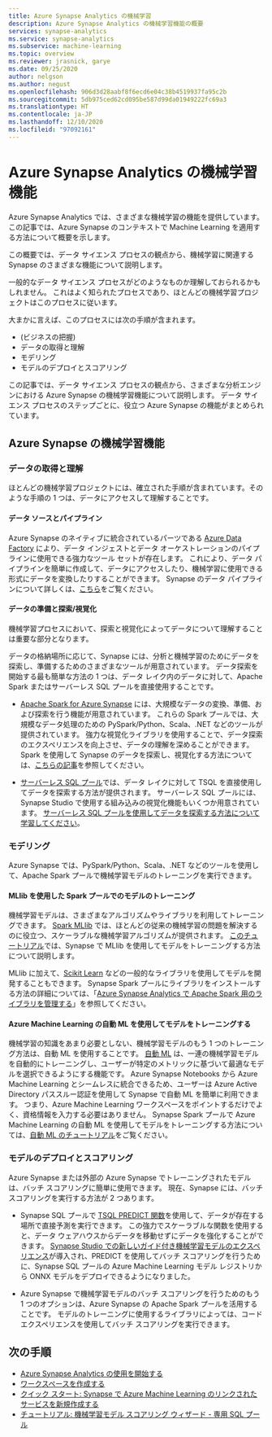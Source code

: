 ```yaml
---
title: Azure Synapse Analytics の機械学習
description: Azure Synapse Analytics の機械学習機能の概要
services: synapse-analytics
ms.service: synapse-analytics
ms.subservice: machine-learning
ms.topic: overview
ms.reviewer: jrasnick, garye
ms.date: 09/25/2020
author: nelgson
ms.author: negust
ms.openlocfilehash: 906d3d28aabf8f6ecd6e04c38b4519937fa95c2b
ms.sourcegitcommit: 5db975ced62cd095be587d99da01949222fc69a3
ms.translationtype: HT
ms.contentlocale: ja-JP
ms.lasthandoff: 12/10/2020
ms.locfileid: "97092161"
---
```

# <a name="machine-learning-capabilities-in-azure-synapse-analytics"></a>Azure Synapse Analytics の機械学習機能

Azure Synapse Analytics では、さまざまな機械学習の機能を提供しています。 この記事では、Azure Synapse のコンテキストで Machine Learning を適用する方法について概要を示します。

この概要では、データ サイエンス プロセスの観点から、機械学習に関連する Synapse のさまざまな機能について説明します。

一般的なデータ サイエンス プロセスがどのようなものか理解しておられるかもしれません。 これはよく知られたプロセスであり、ほとんどの機械学習プロジェクトはこのプロセスに従います。

大まかに言えば、このプロセスには次の手順が含まれます。
* (ビジネスの把握)
* データの取得と理解
* モデリング
* モデルのデプロイとスコアリング

この記事では、データ サイエンス プロセスの観点から、さまざまな分析エンジンにおける Azure Synapse の機械学習機能について説明します。 データ サイエンス プロセスのステップごとに、役立つ Azure Synapse の機能がまとめられています。

## <a name="azure-synapse-machine-learning-capabilities"></a>Azure Synapse の機械学習機能

### <a name="data-acquisition-and-understanding"></a>データの取得と理解

ほとんどの機械学習プロジェクトには、確立された手順が含まれています。そのような手順の 1 つは、データにアクセスして理解することです。

#### <a name="data-source-and-pipelines"></a>データ ソースとパイプライン

Azure Synapse のネイティブに統合されているパーツである [Azure Data Factory](/azure/data-factory/introduction) により、データ インジェストとデータ オーケストレーションのパイプラインに使用できる強力なツール セットが存在します。 これにより、データ パイプラインを簡単に作成して、データにアクセスしたり、機械学習に使用できる形式にデータを変換したりすることができます。 Synapse のデータ パイプラインについて詳しくは、[こちら](/azure/data-factory/concepts-pipelines-activities?toc=/azure/synapse-analytics/toc.json&bc=/azure/synapse-analytics/breadcrumb/toc.json)をご覧ください。 

#### <a name="data-preparation-and-explorationvisualization"></a>データの準備と探索/視覚化

機械学習プロセスにおいて、探索と視覚化によってデータについて理解することは重要な部分となります。

データの格納場所に応じて、Synapse には、分析と機械学習のためにデータを探索し、準備するためのさまざまなツールが用意されています。 データ探索を開始する最も簡単な方法の 1 つは、データ レイク内のデータに対して、Apache Spark またはサーバーレス SQL プールを直接使用することです。

* [Apache Spark for Azure Synapse](../spark/apache-spark-overview.md) には、大規模なデータの変換、準備、および探索を行う機能が用意されています。 これらの Spark プールでは、大規模なデータ処理のための PySpark/Python、Scala、.NET などのツールが提供されています。 強力な視覚化ライブラリを使用することで、データ探索のエクスペリエンスを向上させ、データの理解を深めることができます。 Spark を使用して Synapse のデータを探索し、視覚化する方法については、[こちらの記事](../get-started-analyze-spark.md)を参照してください。

* [サーバーレス SQL プール](../sql/on-demand-workspace-overview.md)では、データ レイクに対して TSQL を直接使用してデータを探索する方法が提供されます。 サーバーレス SQL プールには、Synapse Studio で使用する組み込みの視覚化機能もいくつか用意されています。 [サーバーレス SQL プールを使用してデータを探索する方法について学習してください](../get-started-analyze-sql-on-demand.md)。

### <a name="modeling"></a>モデリング

Azure Synapse では、PySpark/Python、Scala、.NET などのツールを使用して、Apache Spark プールで機械学習モデルのトレーニングを実行できます。

#### <a name="train-models-on-spark-pools-with-mllib"></a>MLlib を使用した Spark プールでのモデルのトレーニング

機械学習モデルは、さまざまなアルゴリズムやライブラリを利用してトレーニングできます。 [Spark MLlib](http://spark.apache.org/docs/latest/ml-guide.html) では、ほとんどの従来の機械学習の問題を解決するのに役立つ、スケーラブルな機械学習アルゴリズムが提供されます。 [このチュートリアル](../spark/apache-spark-machine-learning-mllib-notebook.md)では、Synapse で MLlib を使用してモデルをトレーニングする方法について説明します。

MLlib に加えて、[Scikit Learn](https://scikit-learn.org/stable/) などの一般的なライブラリを使用してモデルを開発することもできます。 Synapse Spark プールにライブラリをインストールする方法の詳細については、「[Azure Synapse Analytics で Apache Spark 用のライブラリを管理する](../spark/apache-spark-azure-portal-add-libraries.md)」を参照してください。

#### <a name="train-models-with-azure-machine-learning-automated-ml"></a>Azure Machine Learning の自動 ML を使用してモデルをトレーニングする

機械学習の知識をあまり必要としない、機械学習モデルのもう 1 つのトレーニング方法は、自動 ML を使用することです。 [自動 ML](/azure/machine-learning/concept-automated-ml) は、一連の機械学習モデルを自動的にトレーニングし、ユーザーが特定のメトリックに基づいて最適なモデルを選択できるようにする機能です。 Azure Synapse Notebooks から Azure Machine Learning とシームレスに統合できるため、ユーザーは Azure Active Directory パススルー認証を使用して Synapse で自動 ML を簡単に利用できます。  つまり、Azure Machine Learning ワークスペースをポイントするだけでよく、資格情報を入力する必要はありません。 Synapse Spark プールで Azure Machine Learning の自動 ML を使用してモデルをトレーニングする方法については、[自動 ML のチュートリアル](../spark/apache-spark-azure-machine-learning-tutorial.md)をご覧ください。

### <a name="model-deployment-and-scoring"></a>モデルのデプロイとスコアリング

Azure Synapse または外部の Azure Synapse でトレーニングされたモデルは、バッチ スコアリングに簡単に使用できます。 現在、Synapse には、バッチ スコアリングを実行する方法が 2 つあります。

* Synapse SQL プールで [TSQL PREDICT 関数](../sql-data-warehouse/sql-data-warehouse-predict.md)を使用して、データが存在する場所で直接予測を実行できます。 この強力でスケーラブルな関数を使用すると、データ ウェアハウスからデータを移動せずにデータを強化することができます。 [Synapse Studio での新しいガイド付き機械学習モデルのエクスペリエンス](https://aka.ms/synapse-ml-ui)が導入され、PREDICT を使用してバッチ スコアリングを行うために、Synapse SQL プールの Azure Machine Learning モデル レジストリから ONNX モデルをデプロイできるようになりました。

* Azure Synapse で機械学習モデルのバッチ スコアリングを行うためのもう 1 つのオプションは、Azure Synapse の Apache Spark プールを活用することです。 モデルのトレーニングに使用するライブラリによっては、コード エクスペリエンスを使用してバッチ スコアリングを実行できます。

## <a name="next-steps"></a>次の手順

* [Azure Synapse Analytics の使用を開始する](../get-started.md)
* [ワークスペースを作成する](../get-started-create-workspace.md)
* [クイック スタート: Synapse で Azure Machine Learning のリンクされたサービスを新規作成する](quickstart-integrate-azure-machine-learning.md)
* [チュートリアル: 機械学習モデル スコアリング ウィザード - 専用 SQL プール](tutorial-sql-pool-model-scoring-wizard.md)
